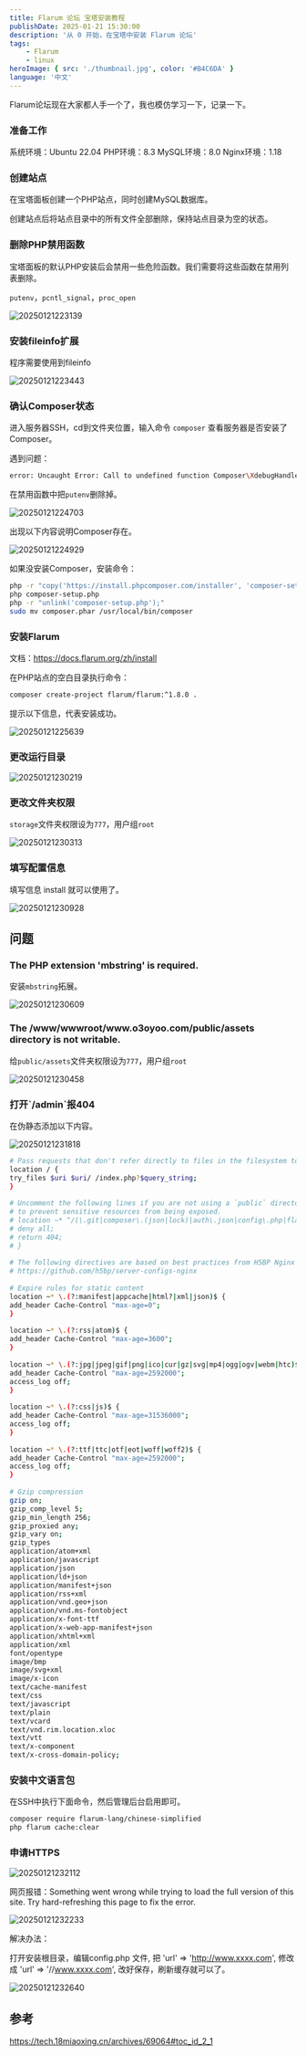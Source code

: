 ```yaml
---
title: Flarum 论坛 宝塔安装教程
publishDate: 2025-01-21 15:30:00
description: '从 0 开始，在宝塔中安装 Flarum 论坛'
tags:
    - Flarum
    - linux
heroImage: { src: './thumbnail.jpg', color: '#B4C6DA' }
language: '中文'
---
```


Flarum论坛现在大家都人手一个了，我也模仿学习一下，记录一下。

### 准备工作

系统环境：Ubuntu 22.04
PHP环境：8.3
MySQL环境：8.0
Nginx环境：1.18

### 创建站点

在宝塔面板创建一个PHP站点，同时创建MySQL数据库。

创建站点后将站点目录中的所有文件全部删除，保持站点目录为空的状态。

### 删除PHP禁用函数

宝塔面板的默认PHP安装后会禁用一些危险函数。我们需要将这些函数在禁用列表删除。

`putenv`，`pcntl_signal`，`proc_open`

![20250121223139](http://blog.notd.cn/images/20250121223139.png)

### 安装fileinfo扩展

程序需要使用到fileinfo

![20250121223443](http://blog.notd.cn/images/20250121223443.png)

### 确认Composer状态

进入服务器SSH，cd到文件夹位置，输入命令 `composer` 查看服务器是否安装了Composer。

遇到问题：

```bash
error: Uncaught Error: Call to undefined function Composer\XdebugHandler\putenv()
```

在禁用函数中把`putenv`删除掉。

![20250121224703](http://blog.notd.cn/images/20250121224703.png)

出现以下内容说明Composer存在。

![20250121224929](http://blog.notd.cn/images/20250121224929.png)

如果没安装Composer，安装命令：
```bash
php -r "copy('https://install.phpcomposer.com/installer', 'composer-setup.php');"
php composer-setup.php
php -r "unlink('composer-setup.php');"
sudo mv composer.phar /usr/local/bin/composer
```

### 安装Flarum

文档：https://docs.flarum.org/zh/install

在PHP站点的空白目录执行命令：

```bash
composer create-project flarum/flarum:^1.8.0 .
```

提示以下信息，代表安装成功。

![20250121225639](http://blog.notd.cn/images/20250121225639.png)

### 更改运行目录

![20250121230219](http://blog.notd.cn/images/20250121230219.png)

### 更改文件夹权限

`storage`文件夹权限设为`777`，用户组`root`

![20250121230313](http://blog.notd.cn/images/20250121230313.png)

### 填写配置信息

填写信息 install 就可以使用了。

![20250121230928](http://blog.notd.cn/images/20250121230928.png)

## 问题

<h3>The PHP extension 'mbstring' is required.</h3>

安装`mbstring`拓展。

![20250121230609](http://blog.notd.cn/images/20250121230609.png)

<h3>The /www/wwwroot/www.o3oyoo.com/public/assets directory is not writable. </h3>

给`public/assets`文件夹权限设为`777`，用户组`root`

![20250121230458](http://blog.notd.cn/images/20250121230458.png)

<h3>打开`/admin`报404</h3>

在伪静态添加以下内容。

![20250121231818](http://blog.notd.cn/images/20250121231818.png)

```bash
# Pass requests that don't refer directly to files in the filesystem to index.php
location / {
try_files $uri $uri/ /index.php?$query_string;
}
 
# Uncomment the following lines if you are not using a `public` directory
# to prevent sensitive resources from being exposed.
# location ~* ^/(\.git|composer\.(json|lock)|auth\.json|config\.php|flarum|storage|vendor) {
# deny all;
# return 404;
# }
 
# The following directives are based on best practices from H5BP Nginx Server Configs
# https://github.com/h5bp/server-configs-nginx
 
# Expire rules for static content
location ~* \.(?:manifest|appcache|html?|xml|json)$ {
add_header Cache-Control "max-age=0";
}
 
location ~* \.(?:rss|atom)$ {
add_header Cache-Control "max-age=3600";
}
 
location ~* \.(?:jpg|jpeg|gif|png|ico|cur|gz|svg|mp4|ogg|ogv|webm|htc)$ {
add_header Cache-Control "max-age=2592000";
access_log off;
}
 
location ~* \.(?:css|js)$ {
add_header Cache-Control "max-age=31536000";
access_log off;
}
 
location ~* \.(?:ttf|ttc|otf|eot|woff|woff2)$ {
add_header Cache-Control "max-age=2592000";
access_log off;
}
 
# Gzip compression
gzip on;
gzip_comp_level 5;
gzip_min_length 256;
gzip_proxied any;
gzip_vary on;
gzip_types
application/atom+xml
application/javascript
application/json
application/ld+json
application/manifest+json
application/rss+xml
application/vnd.geo+json
application/vnd.ms-fontobject
application/x-font-ttf
application/x-web-app-manifest+json
application/xhtml+xml
application/xml
font/opentype
image/bmp
image/svg+xml
image/x-icon
text/cache-manifest
text/css
text/javascript
text/plain
text/vcard
text/vnd.rim.location.xloc
text/vtt
text/x-component
text/x-cross-domain-policy;
```

<h3>安装中文语言包</h3>

在SSH中执行下面命令，然后管理后台启用即可。

```bash
composer require flarum-lang/chinese-simplified
php flarum cache:clear
```

<h3>申请HTTPS</h3>

![20250121232112](http://blog.notd.cn/images/20250121232112.png)

网页报错：Something went wrong while trying to load the full version of this site. Try hard-refreshing this page to fix the error.

![20250121232233](http://blog.notd.cn/images/20250121232233.png)

解决办法：

打开安装根目录，编辑config.php 文件, 
把 'url' => 'http://www.xxxx.com', 修改成 'url' => '//www.xxxx.com',
改好保存，刷新缓存就可以了。

![20250121232640](http://blog.notd.cn/images/20250121232640.png)

## 参考

https://tech.18miaoxing.cn/archives/69064#toc_id_2_1